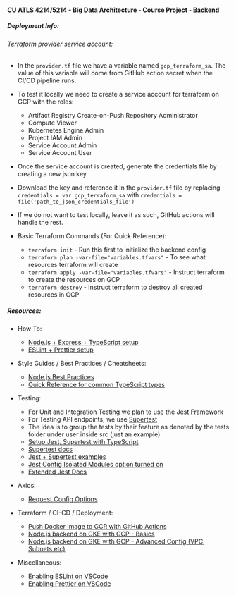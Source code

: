 #### CU ATLS 4214/5214 - Big Data Architecture - Course Project - Backend

##### Deployment Info:

###### Terraform provider service account:

- In the `provider.tf` file we have a variable named `gcp_terraform_sa`. The value of this variable will come from GitHub action
secret when the CI/CD pipeline runs. 


- To test it locally we need to create a service account for terraform on GCP with the roles: 
  - Artifact Registry Create-on-Push Repository Administrator
  - Compute Viewer
  - Kubernetes Engine Admin
  - Project IAM Admin
  - Service Account Admin
  - Service Account User

  
- Once the service account is created, generate the credentials file by creating a new json key.

- Download the key and reference it in the `provider.tf` file by replacing `credentials = var.gcp_terraform_sa` with `credentials = file('path_to_json_credentials_file')`

- If we do not want to test locally, leave it as such, GitHub actions will handle the rest.

- Basic Terraform Commands (For Quick Reference):
  - `terraform init` - Run this first to initialize the backend config
  - `terraform plan -var-file="variables.tfvars"` - To see what resources terraform will create
  - `terraform apply -var-file="variables.tfvars"` - Instruct terraform to create the resources on GCP
  - `terraform destroy` - Instruct terraform to destroy all created resources in GCP

##### Resources:
 - How To:
   - [Node.js + Express + TypeScript setup](https://blog.logrocket.com/how-to-set-up-node-typescript-express/)
   - [ESLint + Prettier setup](https://blog.tericcabrel.com/set-up-a-nodejs-project-with-typescript-eslint-and-prettier/)

   
 - Style Guides / Best Practices / Cheatsheets:
   - [Node.js Best Practices](https://github.com/goldbergyoni/nodebestpractices)
   - [Quick Reference for common TypeScript types](https://github.com/DefinitelyTyped/DefinitelyTyped)

   
 - Testing:
   - For Unit and Integration Testing we plan to use the [Jest Framework](https://jestjs.io/docs/getting-started)
   - For Testing API endpoints, we use [Supertest](https://www.npmjs.com/package/supertest)
   - The idea is to group the tests by their feature as denoted by the tests folder under user inside src (just an example)
   - [Setup Jest, Supertest with TypeScript](https://javascript.plainenglish.io/complete-node-js-testing-setup-with-jest-supertest-typescript-and-husky-e9d3fa109e1d)
   - [Supertest docs](https://www.npmjs.com/package/supertest)
   - [Jest + Supertest examples](https://medium.com/@natnael.awel/how-to-setup-testing-for-typescript-with-express-js-example-83d3efbb6fd4)
   - [Jest Config Isolated Modules option turned on](https://kulshekhar.github.io/ts-jest/docs/getting-started/options/isolatedModules/)
   - [Extended Jest Docs](https://jest-extended.jestcommunity.dev/docs/matchers/)

 - Axios:
   - [Request Config Options](https://axios-http.com/docs/req_config)

 - Terraform / CI-CD / Deployment:
   - [Push Docker Image to GCR with GitHub Actions](https://www.youtube.com/watch?v=6dLHcnlPi_U)
   - [Node.js backend on GKE with GCP - Basics](https://www.youtube.com/watch?v=eCHwm2l-GR8)
   - [Node.js backend on GKE with GCP - Advanced Config (VPC, Subnets etc)](https://youtu.be/X_IK0GBbBTw?si=B13m8C-ZMjXzObng)

 - Miscellaneous:
   - [Enabling ESLint on VSCode](https://marketplace.visualstudio.com/items?itemName=dbaeumer.vscode-eslint)
   - [Enabling Prettier on VSCode](https://marketplace.visualstudio.com/items?itemName=esbenp.prettier-vscode)